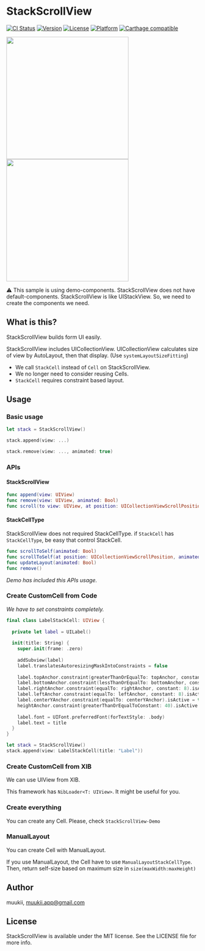 # StackScrollView

[![CI Status](http://img.shields.io/travis/muukii/StackScrollView.svg?style=flat)](https://travis-ci.org/muukii/StackScrollView)
[![Version](https://img.shields.io/cocoapods/v/StackScrollView.svg?style=flat)](http://cocoapods.org/pods/StackScrollView)
[![License](https://img.shields.io/cocoapods/l/StackScrollView.svg?style=flat)](http://cocoapods.org/pods/StackScrollView)
[![Platform](https://img.shields.io/cocoapods/p/StackScrollView.svg?style=flat)](http://cocoapods.org/pods/StackScrollView)
[![Carthage compatible](https://img.shields.io/badge/Carthage-compatible-4BC51D.svg?style=flat)](https://github.com/Carthage/Carthage)

<img width=320 src="Resources/shot.png"><img width=320 src="Resources/sample.gif">

⚠️ This sample is using demo-components.
StackScrollView does not have default-components.
StackScrollView is like UIStackView.
So, we need to create the components we need.

## What is this?

StackScrollView builds form UI easily.

StackScrollView includes UICollectionView.
UICollectionView calculates size of view by AutoLayout, then that display.
(Use `systemLayoutSizeFitting`)

- We call `StackCell` instead of `Cell` on StackScrollView.
- We no longer need to consider reusing Cells.
- `StackCell` requires constraint based layout.

## Usage

### Basic usage

```swift
let stack = StackScrollView()

stack.append(view: ...)

stack.remove(view: ..., animated: true)
```

### APIs

#### StackScrollView

```swift
func append(view: UIView)
func remove(view: UIView, animated: Bool)
func scroll(to view: UIView, at position: UICollectionViewScrollPosition, animated: Bool)
```

#### StackCellType

StackScrollView does not required StackCellType.
if `StackCell` has `StackCellType`, be easy that control StackCell.

```swift
func scrollToSelf(animated: Bool)
func scrollToSelf(at position: UICollectionViewScrollPosition, animated: Bool)
func updateLayout(animated: Bool)
func remove()
```

*Demo has included this APIs usage.*

### Create CustomCell from Code

*We have to set constraints completely.*

```swift
final class LabelStackCell: UIView {
  
  private let label = UILabel()
  
  init(title: String) {
    super.init(frame: .zero)
    
    addSubview(label)
    label.translatesAutoresizingMaskIntoConstraints = false
    
    label.topAnchor.constraint(greaterThanOrEqualTo: topAnchor, constant: 8).isActive = true
    label.bottomAnchor.constraint(lessThanOrEqualTo: bottomAnchor, constant: 8).isActive = true
    label.rightAnchor.constraint(equalTo: rightAnchor, constant: 8).isActive = true
    label.leftAnchor.constraint(equalTo: leftAnchor, constant: 8).isActive = true
    label.centerYAnchor.constraint(equalTo: centerYAnchor).isActive = true
    heightAnchor.constraint(greaterThanOrEqualToConstant: 40).isActive = true
    
    label.font = UIFont.preferredFont(forTextStyle: .body)
    label.text = title
  }
}
```

```swift
let stack = StackScrollView()
stack.append(view: LabelStackCell(title: "Label"))
```

### Create CustomCell from XIB

We can use UIView from XIB.

This framework has `NibLoader<T: UIView>`.
It might be useful for you.

### Create everything

You can create any Cell.
Please, check `StackScrollView-Demo`

### ManualLayout

You can create Cell with ManualLayout.

If you use ManualLayout, the Cell have to use `ManualLayoutStackCellType`.
Then, return self-size based on maximum size in `size(maxWidth:maxHeight)`

## Author

muukii, muukii.app@gmail.com

## License

StackScrollView is available under the MIT license. See the LICENSE file for more info.
